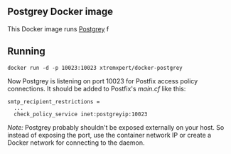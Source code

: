 ## Postgrey Docker image

This Docker image runs [Postgrey](http://postgrey.schweikert.ch/) f

## Running

    docker run -d -p 10023:10023 xtremxpert/docker-postgrey

Now Postgrey is listening on port 10023 for Postfix access policy connections. It should be added to Postfix's _main.cf_ like this:

    smtp_recipient_restrictions =
      ...
      check_policy_service inet:postgreyip:10023

_Note:_ Postgrey probably shouldn't be exposed externally on your host. So instead of exposing the port, use the container network IP or create a Docker network for connecting to the daemon.
